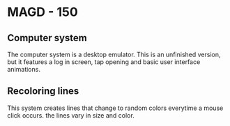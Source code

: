 # MAGD - 150


## Computer system
The computer system is a desktop emulator. This is an unfinished version, but it features a log in screen, tap opening and basic user interface animations.

## Recoloring lines
This system creates lines that change to random colors everytime a mouse click occurs. the lines vary in size and color. 

